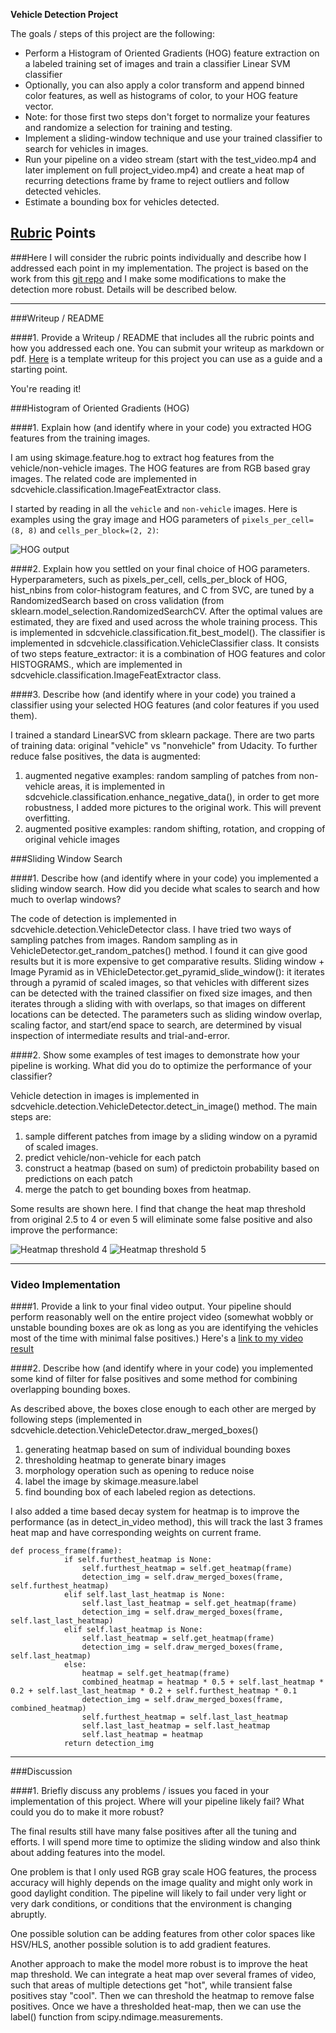 
**Vehicle Detection Project**

The goals / steps of this project are the following:


* Perform a Histogram of Oriented Gradients (HOG) feature extraction on a labeled training set of images and train a classifier Linear SVM classifier
* Optionally, you can also apply a color transform and append binned color features, as well as histograms of color, to your HOG feature vector. 
* Note: for those first two steps don't forget to normalize your features and randomize a selection for training and testing.
* Implement a sliding-window technique and use your trained classifier to search for vehicles in images.
* Run your pipeline on a video stream (start with the test_video.mp4 and later implement on full project_video.mp4) and create a heat map of recurring detections frame by frame to reject outliers and follow detected vehicles.
* Estimate a bounding box for vehicles detected.

[//]: # (Image References)
[image1]: ./examples/car_not_car.png
[image2]: ./examples/HOG_example.jpg
[image3]: ./examples/sliding_windows.jpg
[image4]: ./examples/sliding_window.jpg
[image5]: ./examples/bboxes_and_heat.png
[image6]: ./examples/labels_map.png
[image7]: ./examples/output_bboxes.png
[video1]: ./project_video.mp4

## [Rubric](https://review.udacity.com/#!/rubrics/513/view) Points
###Here I will consider the rubric points individually and describe how I addressed each point in my implementation. The project is based on the work from this [git repo](https://github.com/dolaameng/CarND-Vehicle-Detection) and I make some modifications to make the detection more robust. Details will be described below.

---
###Writeup / README

####1. Provide a Writeup / README that includes all the rubric points and how you addressed each one.  You can submit your writeup as markdown or pdf.  [Here](https://github.com/udacity/CarND-Vehicle-Detection/blob/master/writeup_template.md) is a template writeup for this project you can use as a guide and a starting point.  

You're reading it!

###Histogram of Oriented Gradients (HOG)

####1. Explain how (and identify where in your code) you extracted HOG features from the training images.

I am using skimage.feature.hog to extract hog features from the vehicle/non-vehicle images. The HOG features are from RGB based gray images. The related code are implemented in sdcvehicle.classification.ImageFeatExtractor class. 

I started by reading in all the `vehicle` and `non-vehicle` images. Here is examples using the gray image and HOG parameters of `pixels_per_cell=(8, 8)` and `cells_per_block=(2, 2)`:

![HOG output](https://github.com/yyporsche/CarND-Vehicle-Detection/blob/master/output_images/HOG.png)

####2. Explain how you settled on your final choice of HOG parameters.
Hyperparameters, such as pixels_per_cell, cells_per_block of HOG, hist_nbins from color-histogram features, and C from SVC, are tuned by a RandomizedSearch based on cross validation (from sklearn.model_selection.RandomizedSearchCV. After the optimal values are estimated, they are fixed and used across the whole training process. This is implemented in sdcvehicle.classification.fit_best_model().
The classifier is implemented in sdcvehicle.classification.VehicleClassifier class. It consists of two steps
        feature_extractor: it is a combination of HOG features and color HISTOGRAMS., which are implemented in sdcvehicle.classification.ImageFeatExtractor class.

####3. Describe how (and identify where in your code) you trained a classifier using your selected HOG features (and color features if you used them).

I trained a standard LinearSVC from sklearn package. There are two parts of training data: original "vehicle" vs "nonvehicle" from Udacity. To further reduce false positives, the data is augmented:

1. augmented negative examples: random sampling of patches from non-vehicle areas, it is implemented in sdcvehicle.classification.enhance_negative_data(), in order to get more robustness, I added more pictures to the original work. This will prevent overfitting.
2. augmented positive examples: random shifting, rotation, and cropping of original vehicle images

###Sliding Window Search

####1. Describe how (and identify where in your code) you implemented a sliding window search.  How did you decide what scales to search and how much to overlap windows?

The code of detection is implemented in sdcvehicle.detection.VehicleDetector class. I have tried two ways of sampling patches from images.
Random sampling as in VehicleDetector.get_random_patches() method. I found it can give good results but it is more expensive to get comparative results.
Sliding window + Image Pyramid as in VEhicleDetector.get_pyramid_slide_window(): it iterates through a pyramid of scaled images, so that vehicles with different sizes can be detected with the trained classifier on fixed size images, and then iterates through a sliding with with overlaps, so that images on different locations can be detected. The parameters such as sliding window overlap, scaling factor, and start/end space to search, are determined by visual inspection of intermediate results and trial-and-error.

####2. Show some examples of test images to demonstrate how your pipeline is working.  What did you do to optimize the performance of your classifier?

Vehicle detection in images is implemented in sdcvehicle.detection.VehicleDetector.detect_in_image() method. The main steps are:

1. sample different patches from image by a sliding window on a pyramid of scaled images.
2. predict vehicle/non-vehicle for each patch
3. construct a heatmap (based on sum) of predictoin probability based on predictions on each patch
4. merge the patch to get bounding boxes from heatmap.

Some results are shown here. I find that change the heat map threshold from original 2.5 to 4 or even 5 will eliminate some false positive and also improve the performance:

![Heatmap threshold 4](https://github.com/yyporsche/CarND-Vehicle-Detection/blob/master/output_images/output_heatmap_4.png)
![Heatmap threshold 5](https://github.com/yyporsche/CarND-Vehicle-Detection/blob/master/output_images/output_heatmap_5.png)

---

### Video Implementation

####1. Provide a link to your final video output.  Your pipeline should perform reasonably well on the entire project video (somewhat wobbly or unstable bounding boxes are ok as long as you are identifying the vehicles most of the time with minimal false positives.)
Here's a [link to my video result](https://github.com/yyporsche/CarND-Vehicle-Detection/blob/master/output_project_video.mp4)


####2. Describe how (and identify where in your code) you implemented some kind of filter for false positives and some method for combining overlapping bounding boxes.

As described above, the boxes close enough to each other are merged by following steps (implemented in sdcvehicle.detection.VehicleDetector.draw_merged_boxes()

1. generating heatmap based on sum of individual bounding boxes
2. thresholding heatmap to generate binary images
3. morphology operation such as opening to reduce noise
4. label the image by skimage.measure.label
5. find bounding box of each labeled region as detections.

I also added a time based decay system for heatmap is to improve the performance (as in detect_in_video method), this will track the last 3 frames heat map and have corresponding weights on current frame.

```
def process_frame(frame):
            if self.furthest_heatmap is None:
                self.furthest_heatmap = self.get_heatmap(frame)
                detection_img = self.draw_merged_boxes(frame, self.furthest_heatmap)            
            elif self.last_last_heatmap is None:
                self.last_last_heatmap = self.get_heatmap(frame)
                detection_img = self.draw_merged_boxes(frame, self.last_last_heatmap)
            elif self.last_heatmap is None:
                self.last_heatmap = self.get_heatmap(frame)
                detection_img = self.draw_merged_boxes(frame, self.last_heatmap)
            else:
                heatmap = self.get_heatmap(frame)
                combined_heatmap = heatmap * 0.5 + self.last_heatmap * 0.2 + self.last_last_heatmap * 0.2 + self.furthest_heatmap * 0.1
                detection_img = self.draw_merged_boxes(frame, combined_heatmap)
                self.furthest_heatmap = self.last_last_heatmap
                self.last_last_heatmap = self.last_heatmap
                self.last_heatmap = heatmap
            return detection_img
```

---

###Discussion

####1. Briefly discuss any problems / issues you faced in your implementation of this project.  Where will your pipeline likely fail?  What could you do to make it more robust?

The final results still have many false positives after all the tuning and efforts. I will spend more time to optimize the sliding window and also think about adding features into the model.

One problem is that I only used RGB gray scale HOG features, the process accuracy will highly depends on the image quality and might only work in good daylight condition. The pipeline will likely to fail under very light or very dark conditions, or conditions that the environment is changing abruptly. 

One possible solution can be adding features from other color spaces like HSV/HLS, another possible solution is to add gradient features.

Another approach to make the model more robust is to improve the heat map threshold. We can integrate a heat map over several frames of video, such that areas of multiple detections get "hot", while transient false positives stay "cool". Then we can threshold the heatmap to remove false positives. Once we have a thresholded heat-map, then we can use the label() function from scipy.ndimage.measurements.
